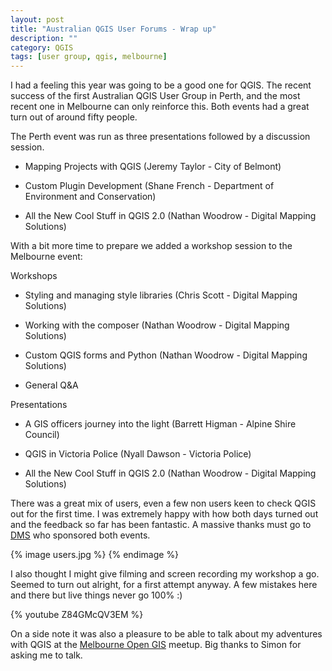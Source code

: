 ```yaml
---
layout: post
title: "Australian QGIS User Forums - Wrap up"
description: ""
category: QGIS
tags: [user group, qgis, melbourne]
---
```



I had a feeling this year was going to be a good one for QGIS.  The recent success of the first Australian QGIS User Group in Perth, and the most recent one in Melbourne can only reinforce this.  Both events had a great turn out of around fifty people.  

The Perth event was run as three presentations followed by a discussion session.

 - Mapping Projects with QGIS (Jeremy Taylor - City of Belmont)

 - Custom Plugin Development (Shane French - Department of Environment and Conservation)
 - All the New Cool Stuff in QGIS 2.0 (Nathan Woodrow - Digital Mapping Solutions)

With a bit more time to prepare we added a workshop session to the Melbourne event:

Workshops

 - Styling and managing style libraries (Chris Scott - Digital Mapping Solutions)

 - Working with the composer (Nathan Woodrow - Digital Mapping Solutions)

 - Custom QGIS forms and Python (Nathan Woodrow - Digital Mapping Solutions)

 - General Q&A

Presentations
 
 - A GIS officers journey into the light (Barrett Higman - Alpine Shire Council)

 - QGIS in Victoria Police (Nyall Dawson - Victoria Police)

 - All the New Cool Stuff in QGIS 2.0 (Nathan Woodrow - Digital Mapping Solutions)

There was a great mix of users, even a few non users keen to check QGIS out for the first time.  I was extremely happy with how both days turned out and the feedback so far has been fantastic.  A massive thanks must go to [DMS](http://www.mapsolutions.com.au/) who sponsored both events.

{% image users.jpg %}
{% endimage %}

I also thought I might give filming and screen recording my workshop a go. Seemed to turn out alright, for a first attempt anyway.  A few mistakes here and there but live things never go 100% :)

{% youtube Z84GMcQV3EM %}

On a side note it was also a pleasure to be able to talk about my adventures with QGIS at the [Melbourne Open GIS](http://www.meetup.com/Melbourne-Open-GIS/events/112409922/) meetup. Big thanks to Simon for asking me to talk.





